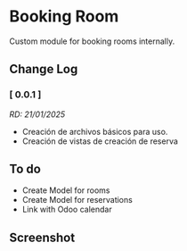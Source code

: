 # Booking Room

Custom module for booking rooms internally.

## Change Log

### [ 0.0.1 ]
*RD: 21/01/2025*

- Creación de archivos básicos para uso.
- Creación de vistas de creación de reserva

## To do
- Create Model for rooms
- Create Model for reservations
- Link with Odoo calendar

## Screenshot
